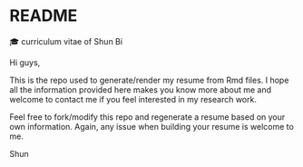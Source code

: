 # README
:mortar_board: curriculum vitae of Shun Bi

Hi guys,

This is the repo used to generate/render my resume from Rmd files. I hope all the information provided here makes you know more about me and welcome to contact me if you feel interested in my research work.

Feel free to fork/modify this repo and regenerate a resume based on your own information. Again, any issue when building your resume is welcome to me.

Shun
